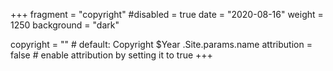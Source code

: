 +++
fragment = "copyright"
#disabled = true
date = "2020-08-16"
weight = 1250
background = "dark"

copyright = "" # default: Copyright $Year .Site.params.name
attribution = false # enable attribution by setting it to true
+++
